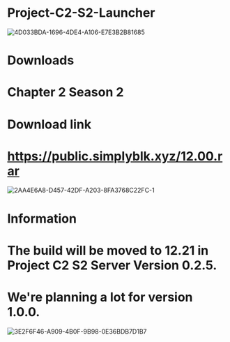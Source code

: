 # Project-C2-S2-Launcher
![4D033BDA-1696-4DE4-A106-E7E3B2B81685](https://github.com/user-attachments/assets/1a6d8ded-3f3f-444e-bed6-c74fb7774964)

# Downloads
# Chapter 2 Season 2
# Download link
# https://public.simplyblk.xyz/12.00.rar
![2AA4E6A8-D457-42DF-A203-8FA3768C22FC-1](https://github.com/user-attachments/assets/ec21d864-023e-4625-87a9-577925b35a98)

# Information
# The build will be moved to 12.21 in Project C2 S2 Server Version 0.2.5.
# We're planning a lot for version 1.0.0.
![3E2F6F46-A909-4B0F-9B98-0E36BDB7D1B7](https://github.com/user-attachments/assets/eabf5385-deab-478a-82d6-6f997c6fcfd9)
